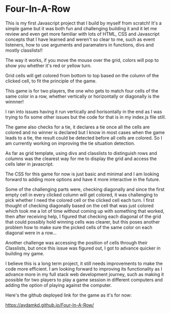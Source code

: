 # Four-In-A-Row

This is my first Javascript project that I build by myself from scratch! It's a simple game but it was both fun and challenging building it and it let me review and even get more familiar with lots of HTML, CSS and Javascript concepts that I have learned and weren't so clear to me, such as event listeners, how to use arguments and paramaters in functions, divs and mostly classlists!! 

The way it works, if you move the mouse over the grid, colors will pop to show you whether it's red or yellow turn.

Grid cells will get colored from bottom to top based on the column of the clicked cell, to fit the principle of the game. 

This game is for two players, the one who gets to match four cells of the same color in a row, whether vertically or horizontally or diagonally is the winnner! 

I ran into issues having it run vertically and horisontally in the end as I was trying to fix some other issues but the code for that is in my index.js file still.

The game also checks for a tie, it declares a tie once all the cells are colored and no winner is declared but I know in most cases when the game leads to a tie, the result could be detected before all cells are colored. So I am currently working on improving the tie situation detection. 

As far as grid template, using divs and classlists to distinguish rows and columns was the clearest way for me to display the grid and access the cells later in javascript. 

The CSS for this game for now is just basic and minimal and I am looking forward to adding more options and have it more interactive in the future.

Some of the challenging parts were, checking diagonally and since the first empty cell in every clicked column will get colored, it was challenging to pick whether I need the colored cell or the clicked cell each turn. I first thought of checking diagonally based on the cell that was just colored which took me a lot of time without coming up with something that worked, then after receiving help, I figured that checking each diagonal of the grid that could possibly hold winning cells was clearer, but this poses another problem how to make sure the picked cells of the same color on each diagonal were in a row...

Another challenge was accessing the position of cells through their Classlists, but once this issue was figured out, I got to advance quicker in building my game. 

I believe this is a long term project, it still needs improvements to make the code more efficient. I am looking forward to improving its functionality as I advance more in my full stack web development journey, such as making it possible for two players to play a game session in different computers and adding the option of playing against the computer. 

Here's the github deployed link for the game as it's for now:

https://aydamkd.github.io/Four-In-A-Row/
